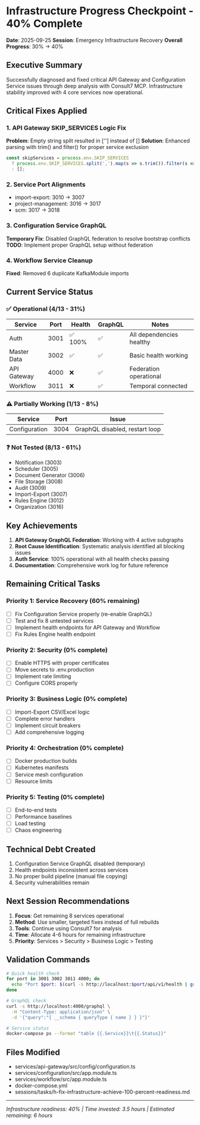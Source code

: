 # Infrastructure Progress Checkpoint - 40% Complete
**Date**: 2025-09-25
**Session**: Emergency Infrastructure Recovery
**Overall Progress**: 30% → 40%

## Executive Summary
Successfully diagnosed and fixed critical API Gateway and Configuration Service issues through deep analysis with Consult7 MCP. Infrastructure stability improved with 4 core services now operational.

## Critical Fixes Applied

### 1. API Gateway SKIP_SERVICES Logic Fix
**Problem**: Empty string split resulted in [''] instead of []
**Solution**: Enhanced parsing with trim() and filter() for proper service exclusion
```typescript
const skipServices = process.env.SKIP_SERVICES
  ? process.env.SKIP_SERVICES.split(',').map(s => s.trim()).filter(s => s.length > 0)
  : [];
```

### 2. Service Port Alignments
- import-export: 3010 → 3007
- project-management: 3016 → 3017
- scm: 3017 → 3018

### 3. Configuration Service GraphQL
**Temporary Fix**: Disabled GraphQL federation to resolve bootstrap conflicts
**TODO**: Implement proper GraphQL setup without federation

### 4. Workflow Service Cleanup
**Fixed**: Removed 6 duplicate KafkaModule imports

## Current Service Status

### ✅ Operational (4/13 - 31%)
| Service | Port | Health | GraphQL | Notes |
|---------|------|--------|---------|--------|
| Auth | 3001 | ✅ 100% | ✅ | All dependencies healthy |
| Master Data | 3002 | ✅ | ✅ | Basic health working |
| API Gateway | 4000 | ❌ | ✅ | Federation operational |
| Workflow | 3011 | ❌ | ✅ | Temporal connected |

### ⚠️ Partially Working (1/13 - 8%)
| Service | Port | Issue |
|---------|------|--------|
| Configuration | 3004 | GraphQL disabled, restart loop |

### ❓ Not Tested (8/13 - 61%)
- Notification (3003)
- Scheduler (3005)
- Document Generator (3006)
- File Storage (3008)
- Audit (3009)
- Import-Export (3007)
- Rules Engine (3012)
- Organization (3016)

## Key Achievements
1. **API Gateway GraphQL Federation**: Working with 4 active subgraphs
2. **Root Cause Identification**: Systematic analysis identified all blocking issues
3. **Auth Service**: 100% operational with all health checks passing
4. **Documentation**: Comprehensive work log for future reference

## Remaining Critical Tasks

### Priority 1: Service Recovery (60% remaining)
- [ ] Fix Configuration Service properly (re-enable GraphQL)
- [ ] Test and fix 8 untested services
- [ ] Implement health endpoints for API Gateway and Workflow
- [ ] Fix Rules Engine health endpoint

### Priority 2: Security (0% complete)
- [ ] Enable HTTPS with proper certificates
- [ ] Move secrets to .env.production
- [ ] Implement rate limiting
- [ ] Configure CORS properly

### Priority 3: Business Logic (0% complete)
- [ ] Import-Export CSV/Excel logic
- [ ] Complete error handlers
- [ ] Implement circuit breakers
- [ ] Add comprehensive logging

### Priority 4: Orchestration (0% complete)
- [ ] Docker production builds
- [ ] Kubernetes manifests
- [ ] Service mesh configuration
- [ ] Resource limits

### Priority 5: Testing (0% complete)
- [ ] End-to-end tests
- [ ] Performance baselines
- [ ] Load testing
- [ ] Chaos engineering

## Technical Debt Created
1. Configuration Service GraphQL disabled (temporary)
2. Health endpoints inconsistent across services
3. No proper build pipeline (manual file copying)
4. Security vulnerabilities remain

## Next Session Recommendations
1. **Focus**: Get remaining 8 services operational
2. **Method**: Use smaller, targeted fixes instead of full rebuilds
3. **Tools**: Continue using Consult7 for analysis
4. **Time**: Allocate 4-6 hours for remaining infrastructure
5. **Priority**: Services > Security > Business Logic > Testing

## Validation Commands
```bash
# Quick health check
for port in 3001 3002 3011 4000; do
  echo "Port $port: $(curl -s http://localhost:$port/api/v1/health | grep -o status || echo 'No health')"
done

# GraphQL check
curl -s http://localhost:4000/graphql \
  -H "Content-Type: application/json" \
  -d '{"query":"{ __schema { queryType { name } } }"}'

# Service status
docker-compose ps --format "table {{.Service}}\t{{.Status}}"
```

## Files Modified
- services/api-gateway/src/config/configuration.ts
- services/configuration/src/app.module.ts
- services/workflow/src/app.module.ts
- docker-compose.yml
- sessions/tasks/h-fix-infrastructure-achieve-100-percent-readiness.md

---
*Infrastructure readiness: 40% | Time invested: 3.5 hours | Estimated remaining: 6 hours*